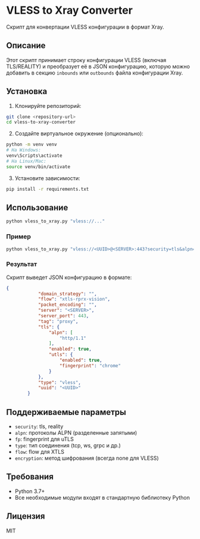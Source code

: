# VLESS to Xray Converter

Скрипт для конвертации VLESS конфигурации в формат Xray.

## Описание

Этот скрипт принимает строку конфигурации VLESS (включая TLS/REALITY) и преобразует её в JSON конфигурацию, которую можно добавить в секцию `inbounds` или `outbounds` файла конфигурации Xray.

## Установка

1. Клонируйте репозиторий:
```bash
git clone <repository-url>
cd vless-to-xray-converter
```

2. Создайте виртуальное окружение (опционально):
```bash
python -m venv venv
# На Windows:
venv\Scripts\activate
# На Linux/Mac:
source venv/bin/activate
```

3. Установите зависимости:
```bash
pip install -r requirements.txt
```

## Использование

```bash
python vless_to_xray.py "vless://..."
```

### Пример

```bash
python vless_to_xray.py "vless://<UUID>@<SERVER>:443?security=tls&alpn=http/1.1&fp=chrome&type=tcp&flow=xtls-rprx-vision&encryption=none#Hidden%20router-main"
```

### Результат

Скрипт выведет JSON конфигурацию в формате:

```json
{
            "domain_strategy": "",
            "flow": "xtls-rprx-vision",
            "packet_encoding": "",
            "server": "<SERVER>",
            "server_port": 443,
            "tag": "proxy",
            "tls": {
                "alpn": [
                    "http/1.1"
                ],
                "enabled": true,
                "utls": {
                    "enabled": true,
                    "fingerprint": "chrome"
                }
            },
            "type": "vless",
            "uuid": "<UUID>"
        }
```

## Поддерживаемые параметры

- `security`: tls, reality
- `alpn`: протоколы ALPN (разделенные запятыми)
- `fp`: fingerprint для uTLS
- `type`: тип соединения (tcp, ws, grpc и др.)
- `flow`: flow для XTLS
- `encryption`: метод шифрования (всегда none для VLESS)

## Требования

- Python 3.7+
- Все необходимые модули входят в стандартную библиотеку Python

## Лицензия

MIT 